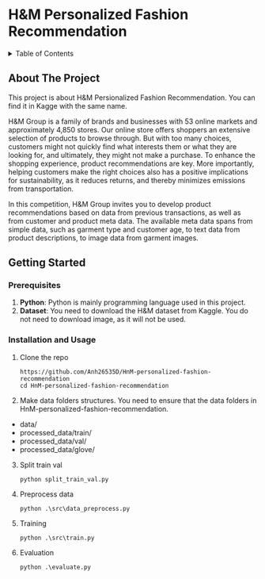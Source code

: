 # H&M Personalized Fashion Recommendation


<!-- TABLE OF CONTENTS -->
<details>
  <summary>Table of Contents</summary>
  <ol>
    <li>
      <a href="#about-the-project">About The Project</a>
    </li>
    <li>
      <a href="#getting-started">Getting Started</a>
      <ul>
        <li><a href="#prerequisites">Prerequisites</a></li>
        <li><a href="#installation-and-usage">Installation and Usage</a></li>
      </ul>
    </li>
  </ol>
</details>



<!-- ABOUT THE PROJECT -->
## About The Project

This project is about H&M Persionalized Fashion Recommendation. You can find it in Kagge with the same name.

H&M Group is a family of brands and businesses with 53 online markets and approximately 4,850 stores. Our online store offers shoppers an extensive selection of products to browse through. But with too many choices, customers might not quickly find what interests them or what they are looking for, and ultimately, they might not make a purchase. To enhance the shopping experience, product recommendations are key. More importantly, helping customers make the right choices also has a positive implications for sustainability, as it reduces returns, and thereby minimizes emissions from transportation.

In this competition, H&M Group invites you to develop product recommendations based on data from previous transactions, as well as from customer and product meta data. The available meta data spans from simple data, such as garment type and customer age, to text data from product descriptions, to image data from garment images.

<!-- GETTING STARTED -->
## Getting Started

### Prerequisites

1. **Python**: Python is mainly programming language used in this project.
2. **Dataset**: You need to download the H&M dataset from Kaggle. You do not need to download image, as it will not be used.

### Installation and Usage

1. Clone the repo
   ```
   https://github.com/Anh26535D/HnM-personalized-fashion-recommendation
   cd HnM-personalized-fashion-recommendation
   ```
2. Make data folders structures. You need to ensure that the data folders in HnM-personalized-fashion-recommendation.

 - data/
 - processed_data/train/
 - processed_data/val/
 - processed_data/glove/

3. Split train val
    ```
    python split_train_val.py
    ```

4. Preprocess data
    ```
    python .\src\data_preprocess.py
    ```

5. Training
    ```
    python .\src\train.py
    ```

6. Evaluation
    ```
    python .\evaluate.py
    ```
